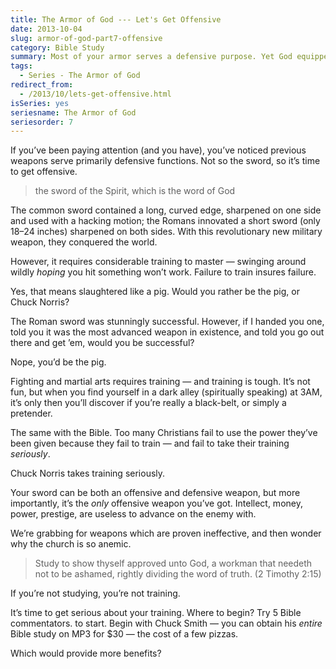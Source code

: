 ```yaml
---
title: The Armor of God --- Let's Get Offensive
date: 2013-10-04
slug: armor-of-god-part7-offensive
category: Bible Study
summary: Most of your armor serves a defensive purpose. Yet God equipped you with one offensive weapon.
tags: 
  - Series - The Armor of God
redirect_from:
  - /2013/10/lets-get-offensive.html
isSeries: yes
seriesname: The Armor of God
seriesorder: 7
---
```




If you’ve been paying attention (and you have), you’ve noticed previous
weapons serve primarily defensive functions. Not so the sword, so it’s
time to get offensive.

> the sword of the Spirit, which is the word of God

The common sword contained a long, curved edge, sharpened on one side
and used with a hacking motion; the Romans innovated a short sword (only
18–24 inches) sharpened on both sides. With this revolutionary new
military weapon, they conquered the world.

However, it requires considerable training to master — swinging around
wildly *hoping* you hit something won’t work. Failure to train insures
failure.

Yes, that means slaughtered like a pig. Would you rather be the pig, or
Chuck Norris?

The Roman sword was stunningly successful. However, if I handed you one,
told you it was the most advanced weapon in existence, and told you go
out there and get ’em, would you be successful?

Nope, you’d be the pig.

Fighting and martial arts requires training — and training is tough.
It’s not fun, but when you find yourself in a dark alley (spiritually
speaking) at 3AM, it’s only then you’ll discover if you’re really a
black-belt, or simply a pretender.

The same with the Bible. Too many Christians fail to use the power
they’ve been given because they fail to train — and fail to take their
training *seriously*.

Chuck Norris takes training seriously.

Your sword can be both an offensive and defensive weapon, but more
importantly, it’s the *only* offensive weapon you’ve got. Intellect,
money, power, prestige, are useless to advance on the enemy with.

We’re grabbing for weapons which are proven ineffective, and then wonder
why the church is so anemic.

> Study to show thyself approved unto God, a workman that needeth not to
> be ashamed, rightly dividing the word of truth. (2 Timothy 2:15)

If you’re not studying, you’re not training.

It’s time to get serious about your training. Where to begin? Try 5 Bible commentators.
to start. Begin with Chuck Smith — you can obtain his *entire* Bible
study on MP3 for $30 — the cost of a few pizzas.

Which would provide more benefits?

